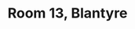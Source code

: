 ---
basin: 'No'
cudn: true
floor: First
grade: 2
images: []
living_room: 'No'
location: Blantyre
name: '13'
network: Wired and Wireless
title: Room 13,  Blantyre
---